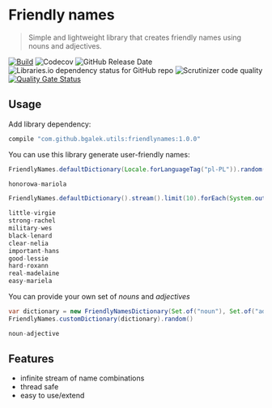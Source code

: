 # Friendly names
> Simple and lightweight library that creates friendly names using nouns and adjectives. 

[![Build](https://github.com/bgalek/friendly-names/actions/workflows/build.yml/badge.svg)](https://github.com/bgalek/friendly-names/actions/workflows/build.yml)
![Codecov](https://img.shields.io/codecov/c/github/bgalek/friendly-names.svg?style=flat-square)
![GitHub Release Date](https://img.shields.io/github/release-date/bgalek/friendly-names.svg?style=flat-square)
![Libraries.io dependency status for GitHub repo](https://img.shields.io/librariesio/github/bgalek/friendly-names.svg?style=flat-square)
![Scrutinizer code quality](https://img.shields.io/scrutinizer/g/bgalek/friendly-names.svg?style=flat-square)
[![Quality Gate Status](https://sonarcloud.io/api/project_badges/measure?project=bgalek_friendly-names&metric=alert_status)](https://sonarcloud.io/dashboard?id=bgalek_friendlyname)

## Usage

Add library dependency:
```groovy
compile "com.github.bgalek.utils:friendlynames:1.0.0"
```

You can use this library generate user-friendly names:

```java
FriendlyNames.defaultDictionary(Locale.forLanguageTag("pl-PL")).random()

honorowa-mariola
```

```java
FriendlyNames.defaultDictionary().stream().limit(10).forEach(System.out::println)

little-virgie
strong-rachel
military-wes
black-lenard
clear-nelia
important-hans
good-lessie
hard-roxann
real-madelaine
easy-mariela
```

You can provide your own set of *nouns* and *adjectives*

```java
var dictionary = new FriendlyNamesDictionary(Set.of("noun"), Set.of("adjective"))
FriendlyNames.customDictionary(dictionary).random()

noun-adjective
```

## Features

- infinite stream of name combinations
- thread safe
- easy to use/extend
